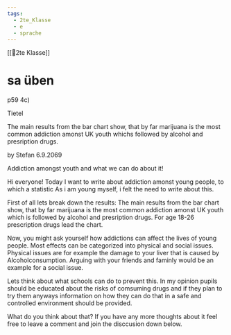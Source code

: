 ```yaml
---
tags:
  - 2te_Klasse
  - e
  - sprache
---
```

[[🥲2te Klasse]]

# sa üben

p59 4c)

Tietel

The main results from the bar chart show, that by far marijuana is the most common addiction amonst UK youth whichs followed by alcohol and presription drugs.

by Stefan 
6.9.2069

Addiction amongst youth and what we can do about it!

Hi everyone!
Today I want to write about addiction amonst young people, to which a statistic As i am young myself, i felt the need to write about this.

First of all lets break down the results: The main results from the bar chart show, that by far marijuana is the most common addiction amonst UK youth which is followed by alcohol and presription drugs. For age 18-26 prescription drugs lead the chart.

Now, you might ask yourself how addictions can affect the lives of young people. Most effects can be categorized into physical and social issues. Physical issues are for example the damage to your liver that is caused by Alcoholconsumption. Arguing with your friends and faminly would be an example for a social issue.

Lets think about what schools can do to prevent this. In my opinion pupils should be educated about the risks of comsuming drugs and if they plan to try them anyways information on how they can do that in a safe and controlled environment should be provided. 

What do you think about that? If you have any more thoughts about it feel free to leave a comment and join the disccusion down below.